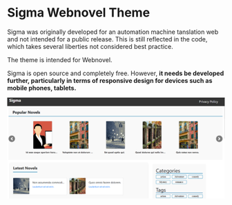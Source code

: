 # Sigma Webnovel Theme

Sigma was originally developed for an automation machine tanslation web and not intended for a public release. This is still reflected in the code, which takes several liberties not considered best practice. 

The theme is intended for Webnovel.

Sigma is open source and completely free. However, **it needs be developed further, particularly in terms of responsive design for devices such as mobile phones, tablets.**



<a href="alternative text"><img src="https://raw.githubusercontent.com/Sanjay5004/sigma/refs/heads/main/screenshot.png" align="middle" width="desired width" height="desired heigh"></a>

